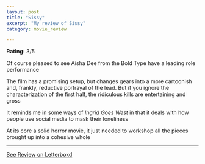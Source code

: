```yaml
---
layout: post
title: "Sissy"
excerpt: "My review of Sissy"
category: movie_review

---
```


**Rating:** 3/5

Of course pleased to see Aisha Dee from the Bold Type have a leading role performance

The film has a promising setup, but changes gears into a more cartoonish and, frankly, reductive portrayal of the lead. But if you ignore the characterization of the first half, the ridiculous kills are entertaining and gross

It reminds me in some ways of <i>Ingrid Goes West</i> in that it deals with how people use social media to mask their loneliness

At its core a solid horror movie, it just needed to workshop all the pieces brought up into a cohesive whole

<hr>

[See Review on Letterboxd](https://boxd.it/3C0g9f)
